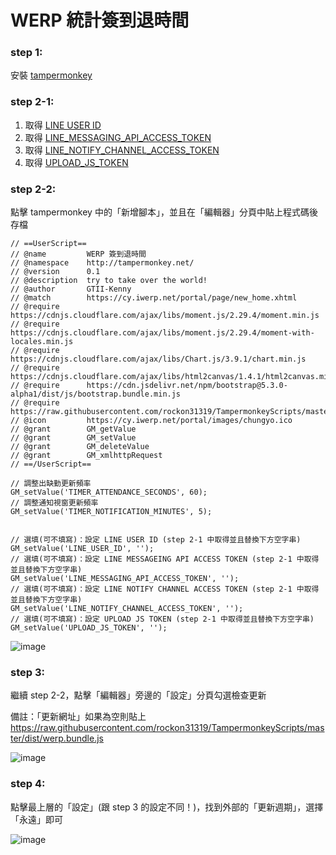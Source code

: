 # WERP 統計簽到退時間

### step 1:

安裝 [tampermonkey](https://www.tampermonkey.net/)

### step 2-1:

1. 取得 [LINE USER ID](https://raw.githubusercontent.com/rockon31319/TampermonkeyScripts/master/doc/LINE.md)
2. 取得 [LINE_MESSAGING_API_ACCESS_TOKEN](https://raw.githubusercontent.com/rockon31319/TampermonkeyScripts/master/doc/LINE.md)
3. 取得 [LINE_NOTIFY_CHANNEL_ACCESS_TOKEN](https://raw.githubusercontent.com/rockon31319/TampermonkeyScripts/master/doc/LINE.md)
4. 取得 [UPLOAD_JS_TOKEN](https://raw.githubusercontent.com/rockon31319/TampermonkeyScripts/master/doc/UPLOAD_JS.md)

### step 2-2:

點擊 tampermonkey 中的「新增腳本」，並且在「編輯器」分頁中貼上程式碼後存檔


```
// ==UserScript==
// @name         WERP 簽到退時間
// @namespace    http://tampermonkey.net/
// @version      0.1
// @description  try to take over the world!
// @author       GTII-Kenny
// @match        https://cy.iwerp.net/portal/page/new_home.xhtml
// @require      https://cdnjs.cloudflare.com/ajax/libs/moment.js/2.29.4/moment.min.js
// @require      https://cdnjs.cloudflare.com/ajax/libs/moment.js/2.29.4/moment-with-locales.min.js
// @require      https://cdnjs.cloudflare.com/ajax/libs/Chart.js/3.9.1/chart.min.js
// @require      https://cdnjs.cloudflare.com/ajax/libs/html2canvas/1.4.1/html2canvas.min.js
// @require      https://cdn.jsdelivr.net/npm/bootstrap@5.3.0-alpha1/dist/js/bootstrap.bundle.min.js
// @require      https://raw.githubusercontent.com/rockon31319/TampermonkeyScripts/master/dist/werp.bundle.js
// @icon         https://cy.iwerp.net/portal/images/chungyo.ico
// @grant        GM_getValue
// @grant        GM_setValue
// @grant        GM_deleteValue
// @grant        GM_xmlhttpRequest
// ==/UserScript==

// 調整出缺勤更新頻率
GM_setValue('TIMER_ATTENDANCE_SECONDS', 60);
// 調整通知視窗更新頻率
GM_setValue('TIMER_NOTIFICATION_MINUTES', 5);


// 選填(可不填寫)：設定 LINE USER ID (step 2-1 中取得並且替換下方空字串)
GM_setValue('LINE_USER_ID', '');
// 選填(可不填寫)：設定 LINE MESSAGEING API ACCESS TOKEN (step 2-1 中取得並且替換下方空字串)
GM_setValue('LINE_MESSAGING_API_ACCESS_TOKEN', '');
// 選填(可不填寫)：設定 LINE NOTIFY CHANNEL ACCESS TOKEN (step 2-1 中取得並且替換下方空字串)
GM_setValue('LINE_NOTIFY_CHANNEL_ACCESS_TOKEN', '');
// 選填(可不填寫)：設定 UPLOAD JS TOKEN (step 2-1 中取得並且替換下方空字串)
GM_setValue('UPLOAD_JS_TOKEN', '');
```

![image](https://raw.githubusercontent.com/rockon31319/TampermonkeyScripts/master/dist/images/wrep-step2.png)

### step 3:

繼續 step 2-2，點擊「編輯器」旁邊的「設定」分頁勾選檢查更新

備註：「更新網址」如果為空則貼上 https://raw.githubusercontent.com/rockon31319/TampermonkeyScripts/master/dist/werp.bundle.js

![image](https://raw.githubusercontent.com/rockon31319/TampermonkeyScripts/master/dist/images/wrep-step3.png)


### step 4:
點擊最上層的「設定」(跟 step 3 的設定不同！)，找到外部的「更新週期」，選擇「永遠」即可

![image](https://raw.githubusercontent.com/rockon31319/TampermonkeyScripts/master/dist/images/wrep-step4.png)
